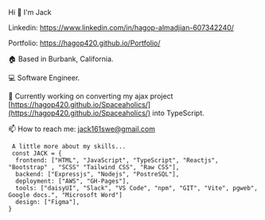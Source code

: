 Hi 👋 I'm Jack

Linkedin: https://www.linkedin.com/in/hagop-almadjian-607342240/

Portfolio: https://hagop420.github.io/Portfolio/

🏠 Based in Burbank, California.

💻 Software Engineer.

🎯 Currently working on converting my ajax project [https://hagop420.github.io/Spaceaholics/](https://hagop420.github.io/Spaceaholics/)
 into TypeScript.
 
📫 How to reach me: jack161swe@gmail.com

```
 A little more about my skills...
 const JACK = {
  frontend: ["HTML", "JavaScript", "TypeScript", "Reactjs", "Bootstrap" , "SCSS" "Tailwind CSS", "Raw CSS"],
  backend: ["Expressjs", "Nodejs", "PostreSQL"],
  deployment: ["AWS", "GH-Pages"],
  tools: ["daisyUI", "Slack", "VS Code", "npm", "GIT", "Vite", pgweb", Google docs.", "Microsoft Word"]
  design: ["Figma"],
}
```
 
